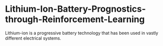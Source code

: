 # Lithium-Ion-Battery-Prognostics-through-Reinforcement-Learning
Lithium-ion is a progressive battery technology that has been used in vastly different electrical systems.
